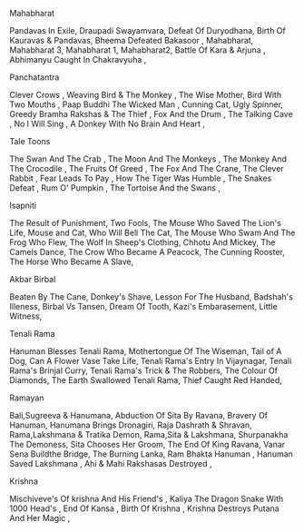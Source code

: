 Mahabharat

 Pandavas In Exile, 
Draupadi Swayamvara, 
 Defeat Of Duryodhana, 
 Birth Of Kauravas & Pandavas, 
Bheema Defeated Bakasoor ,
Mahabharat,
Mahabharat 3,
Mahabharat 1,
Mahabharat2,
 Battle Of Kara & Arjuna ,
 Abhimanyu Caught In Chakravyuha ,

Panchatantra 

Clever Crows ,
Weaving Bird & The Monkey ,
The Wise Mother, 
 Bird With Two Mouths ,
Paap Buddhi  The Wicked Man ,
Cunning Cat,
Ugly Spinner, 
Greedy Bramha Rakshas & The Thief ,
Fox And the Drum ,
The Talking Cave ,
No l Will Sing ,
 A Donkey With No Brain And Heart ,


Tale Toons

The Swan And The Crab ,
The Moon And The Monkeys ,
The Monkey And The Crocodile ,
The Fruits Of Greed ,
The Fox And The Crane, 
 The Clever Rabbit ,
Fear Leads To Pay ,
How The Tiger Was Humble ,
The Snakes Defeat ,
Rum O' Pumpkin ,
The Tortoise And the Swans ,


Isapniti

The Result of Punishment,
Two Fools,
The Mouse Who Saved The Lion's Life,
Mouse and Cat,
Who Will Bell The Cat,
The Mouse Who Swam And The Frog Who Flew,
The Wolf In Sheep's Clothing,
Chhotu And Mickey,
The Camels Dance,
The Crow Who Became A Peacock,
The Cunning Rooster,
The Horse Who Became A Slave,

Akbar Birbal

Beaten By The Cane,
Donkey's Shave,
Lesson For The Husband,
Badshah's Illeness,
Birbal Vs Tansen,
Dream Of Tooth,
Kazi's Embarasement,
Little Witness,

Tenali Rama

Hanuman Blesses Tenali Rama,
Mothertongue Of The Wiseman,
Tail of A Dog,
Can A Flower Vase Take Life,
Tenali Rama's Entry In Vijaynagar,
Tenali Rama's Brinjal Curry,
Tenali Rama's Trick & The Robbers,
The Colour Of Diamonds,
The Earth Swallowed Tenali Rama,
Thief Caught Red Handed,

Ramayan

Bali,Sugreeva & Hanumana,
Abduction Of Sita By Ravana,
Bravery Of Hanuman,
Hanumana Brings Dronagiri,
Raja Dashrath & Shravan,
Rama,Lakshmana & Tratika Demon,
Rama,Sita & Lakshmana,
Shurpanakha The Demoness,
Sita Chooses Her Groom,
The End Of King Ravana,
Vanar Sena Buildthe Bridge,
The Burning Lanka,
 Ram Bhakta Hanuman ,
Hanuman Saved Lakshmana ,
Ahi & Mahi Rakshasas Destroyed ,

Krishna

Mischiveve's Of krishna And His Friend's ,
Kaliya The Dragon Snake With 1000 Head's ,
End Of Kansa ,
Birth Of Krishna ,
Krishna Destroys Putana And Her Magic ,
